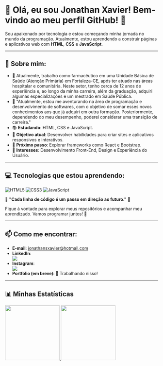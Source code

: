 # 🌟 Olá, eu sou Jonathan Xavier! Bem-vindo ao meu perfil GitHub! 👋


Sou apaixonado por tecnologia e estou começando minha jornada no mundo da programação. Atualmente, estou aprendendo a construir páginas e aplicativos web com **HTML**, **CSS** e **JavaScript**.

---

## 🚀 Sobre mim:

- 🔭 Atualmente, trabalho como farmacêutico em uma Unidade Básica de Saúde (Atenção Primária) em Fortaleza-CE, após ter atuado nas áreas hospitalar e comunitária. Neste setor, tenho cerca de 12 anos de experiência e, ao longo da minha carreira, além da graduação, adquiri algumas especializações e um mestrado em Saúde Pública.
- 🌱 "Atualmente, estou me aventurando na área de programação e desenvolvimento de softwares, com o objetivo de somar esses novos conhecimentos aos que já adquiri em outra formação. Posteriormente, dependendo do meu desempenho, poderei considerar uma transição de carreira."
- 📚 **Estudando**: HTML, CSS e JavaScript.  
- 🧠 **Objetivo atual**: Desenvolver habilidades para criar sites e aplicativos responsivos e interativos.  
- 🌱 **Próximo passo**: Explorar frameworks como React e Bootstrap.  
- 🎯 **Interesses**: Desenvolvimento Front-End, Design e Experiência do Usuário.  

---

## 💻 Tecnologias que estou aprendendo:

![HTML5](https://img.shields.io/badge/HTML5-%23E34F26.svg?style=for-the-badge&logo=html5&logoColor=white)  ![CSS3](https://img.shields.io/badge/CSS3-%231572B6.svg?style=for-the-badge&logo=css3&logoColor=white)  ![JavaScript](https://img.shields.io/badge/JavaScript-%23F7DF1E.svg?style=for-the-badge&logo=javascript&logoColor=black)
 

🌟 **"Cada linha de código é um passo em direção ao futuro."** 🌟

Fique à vontade para explorar meus repositórios e acompanhar meu aprendizado. Vamos programar juntos! 🚀

---

## 📫 Como me encontrar:

- **E-mail**: [jonathansxavier@hotmail.com](jonathansxavier@hotmail.com)
- **LinkedIn**: <div><a href="https://www.linkedin.com/in/jonathan-s-xavier" target="_blank"><img loading="lazy" src="https://img.shields.io/badge/-LinkedIn-%230077B5?style=for-the-badge&logo=linkedin&logoColor=white" target="_blank"></a></div>
- **Instagram**: <div><a href="https://instagram.com/jonathan_sxavier" target="_blank"><img loading="lazy" src="https://img.shields.io/badge/-Instagram-%23E4405F?style=for-the-badge&logo=instagram&logoColor=white" target="_blank"></a></div>
- **Portfólio (em breve)**: 🚧 Trabalhando nisso!  

---

## 📊 Minhas Estatísticas

<div>
<a href="https://github.com/JonathanSilvaXavier">
<img loading="lazy" height="180em" src="https://github-readme-stats.vercel.app/api/top-langs/?username=JonathanSilvaXavier&layout=compact&langs_count=7&theme=dracula"/>
<img loading="lazy" height="180em" src="https://github-readme-stats.vercel.app/api?username=JonathanSilvaXavier&show_icons=true&theme=dracula&include_all_commits=true&count_private=true"/>
</div>

